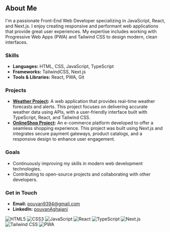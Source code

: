 ## About Me

I'm a passionate Front-End Web Developer specializing in JavaScript, React, and Next.js. I enjoy creating responsive and performant web applications that provide great user experiences. My expertise includes working with Progressive Web Apps (PWA) and Tailwind CSS to design modern, clean interfaces.

### Skills
- **Languages:** HTML, CSS, JavaScript, TypeScript
- **Frameworks:** TailwindCSS, Next.js
- **Tools & Libraries:** React, PWA, Git

### Projects
- **[Weather Project](https://github.com/pouyanAghajani/Weather):** A web application that provides real-time weather forecasts and alerts. This project focuses on delivering accurate weather data using APIs, with a user-friendly interface built with TypeScript, React, and Tailwind CSS.
- **[OnlineShop Project](https://github.com/pouyanAghajani/online-shop):** An e-commerce platform developed to offer a seamless shopping experience. This project was built using Next.js and integrates secure payment gateways, product catalogs, and a responsive design to enhance user engagement.

### Goals
- Continuously improving my skills in modern web development technologies.
- Contributing to open-source projects and collaborating with other developers.

### Get in Touch
- **Email:** [pouyan9394@gmail.com](mailto:pouyan9394@gmail.com)
- **LinkedIn:** [pouyanAghajani](https://www.linkedin.com/in/pouyanaghajani)

![HTML5](https://img.shields.io/badge/HTML5-E34F26?style=for-the-badge&logo=html5&logoColor=white)
![CSS3](https://img.shields.io/badge/CSS3-1572B6?style=for-the-badge&logo=css3&logoColor=white)
![JavaScript](https://img.shields.io/badge/JavaScript-F7DF1E?style=for-the-badge&logo=javascript&logoColor=black)
![React](https://img.shields.io/badge/React-20232A?style=for-the-badge&logo=react&logoColor=61DAFB)
![TypeScript](https://img.shields.io/badge/TypeScript-007ACC?style=for-the-badge&logo=typescript&logoColor=white)
![Next.js](https://img.shields.io/badge/Next.js-000000?style=for-the-badge&logo=nextdotjs&logoColor=white)
![Tailwind CSS](https://img.shields.io/badge/Tailwind_CSS-38B2AC?style=for-the-badge&logo=tailwind-css&logoColor=white)
![PWA](https://img.shields.io/badge/Progressive_Web_App-5A0FC8?style=for-the-badge&logo=pwa&logoColor=white)
